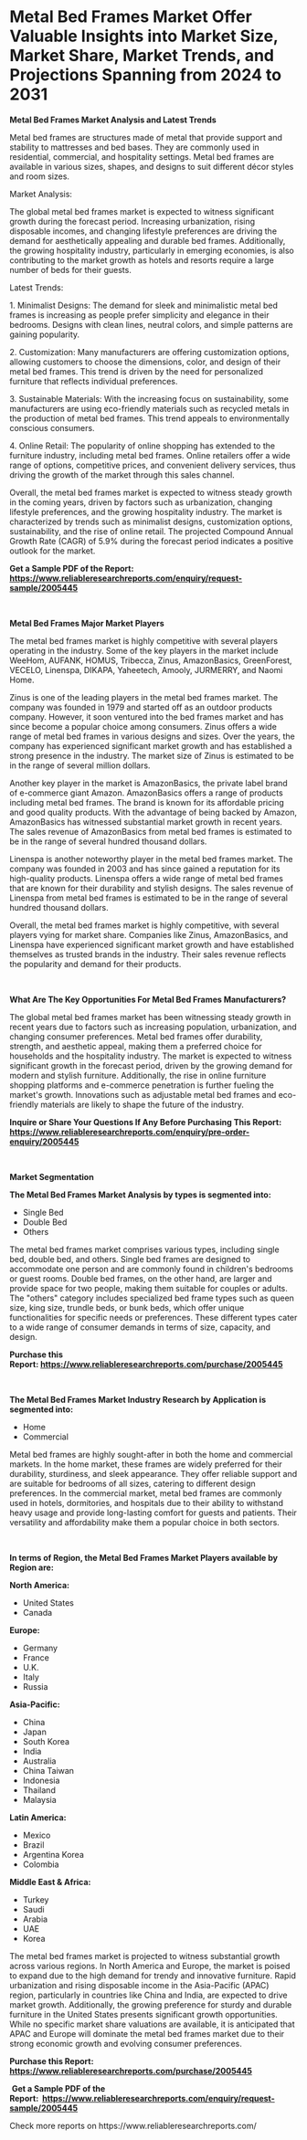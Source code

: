 <p><h1>Metal Bed Frames Market Offer Valuable Insights into Market Size, Market Share, Market Trends, and Projections Spanning from 2024 to 2031</h1></p><p><strong>Metal Bed Frames Market Analysis and Latest Trends</strong></p>
<p><p>Metal bed frames are structures made of metal that provide support and stability to mattresses and bed bases. They are commonly used in residential, commercial, and hospitality settings. Metal bed frames are available in various sizes, shapes, and designs to suit different décor styles and room sizes.</p><p>Market Analysis:</p><p>The global metal bed frames market is expected to witness significant growth during the forecast period. Increasing urbanization, rising disposable incomes, and changing lifestyle preferences are driving the demand for aesthetically appealing and durable bed frames. Additionally, the growing hospitality industry, particularly in emerging economies, is also contributing to the market growth as hotels and resorts require a large number of beds for their guests.</p><p>Latest Trends:</p><p>1. Minimalist Designs: The demand for sleek and minimalistic metal bed frames is increasing as people prefer simplicity and elegance in their bedrooms. Designs with clean lines, neutral colors, and simple patterns are gaining popularity.</p><p>2. Customization: Many manufacturers are offering customization options, allowing customers to choose the dimensions, color, and design of their metal bed frames. This trend is driven by the need for personalized furniture that reflects individual preferences.</p><p>3. Sustainable Materials: With the increasing focus on sustainability, some manufacturers are using eco-friendly materials such as recycled metals in the production of metal bed frames. This trend appeals to environmentally conscious consumers.</p><p>4. Online Retail: The popularity of online shopping has extended to the furniture industry, including metal bed frames. Online retailers offer a wide range of options, competitive prices, and convenient delivery services, thus driving the growth of the market through this sales channel.</p><p>Overall, the metal bed frames market is expected to witness steady growth in the coming years, driven by factors such as urbanization, changing lifestyle preferences, and the growing hospitality industry. The market is characterized by trends such as minimalist designs, customization options, sustainability, and the rise of online retail. The projected Compound Annual Growth Rate (CAGR) of 5.9% during the forecast period indicates a positive outlook for the market.</p></p>
<p><strong>Get a Sample PDF of the Report:&nbsp; <a href="https://www.reliableresearchreports.com/enquiry/request-sample/2005445">https://www.reliableresearchreports.com/enquiry/request-sample/2005445</a></strong></p>
<p>&nbsp;</p>
<p><strong>Metal Bed Frames Major Market Players</strong></p>
<p><p>The metal bed frames market is highly competitive with several players operating in the industry. Some of the key players in the market include WeeHom, AUFANK, HOMUS, Tribecca, Zinus, AmazonBasics, GreenForest, VECELO, Linenspa, DIKAPA, Yaheetech, Amooly, JURMERRY, and Naomi Home.</p><p>Zinus is one of the leading players in the metal bed frames market. The company was founded in 1979 and started off as an outdoor products company. However, it soon ventured into the bed frames market and has since become a popular choice among consumers. Zinus offers a wide range of metal bed frames in various designs and sizes. Over the years, the company has experienced significant market growth and has established a strong presence in the industry. The market size of Zinus is estimated to be in the range of several million dollars.</p><p>Another key player in the market is AmazonBasics, the private label brand of e-commerce giant Amazon. AmazonBasics offers a range of products including metal bed frames. The brand is known for its affordable pricing and good quality products. With the advantage of being backed by Amazon, AmazonBasics has witnessed substantial market growth in recent years. The sales revenue of AmazonBasics from metal bed frames is estimated to be in the range of several hundred thousand dollars.</p><p>Linenspa is another noteworthy player in the metal bed frames market. The company was founded in 2003 and has since gained a reputation for its high-quality products. Linenspa offers a wide range of metal bed frames that are known for their durability and stylish designs. The sales revenue of Linenspa from metal bed frames is estimated to be in the range of several hundred thousand dollars.</p><p>Overall, the metal bed frames market is highly competitive, with several players vying for market share. Companies like Zinus, AmazonBasics, and Linenspa have experienced significant market growth and have established themselves as trusted brands in the industry. Their sales revenue reflects the popularity and demand for their products.</p></p>
<p>&nbsp;</p>
<p><strong>What Are The Key Opportunities For Metal Bed Frames Manufacturers?</strong></p>
<p><p>The global metal bed frames market has been witnessing steady growth in recent years due to factors such as increasing population, urbanization, and changing consumer preferences. Metal bed frames offer durability, strength, and aesthetic appeal, making them a preferred choice for households and the hospitality industry. The market is expected to witness significant growth in the forecast period, driven by the growing demand for modern and stylish furniture. Additionally, the rise in online furniture shopping platforms and e-commerce penetration is further fueling the market's growth. Innovations such as adjustable metal bed frames and eco-friendly materials are likely to shape the future of the industry.</p></p>
<p><strong>Inquire or Share Your Questions If Any Before Purchasing This Report: <a href="https://www.reliableresearchreports.com/enquiry/pre-order-enquiry/2005445">https://www.reliableresearchreports.com/enquiry/pre-order-enquiry/2005445</a></strong></p>
<p>&nbsp;</p>
<p><strong>Market Segmentation</strong></p>
<p><strong>The Metal Bed Frames Market Analysis by types is segmented into:</strong></p>
<p><ul><li>Single Bed</li><li>Double Bed</li><li>Others</li></ul></p>
<p><p>The metal bed frames market comprises various types, including single bed, double bed, and others. Single bed frames are designed to accommodate one person and are commonly found in children's bedrooms or guest rooms. Double bed frames, on the other hand, are larger and provide space for two people, making them suitable for couples or adults. The "others" category includes specialized bed frame types such as queen size, king size, trundle beds, or bunk beds, which offer unique functionalities for specific needs or preferences. These different types cater to a wide range of consumer demands in terms of size, capacity, and design.</p></p>
<p><strong>Purchase this Report:&nbsp;<a href="https://www.reliableresearchreports.com/purchase/2005445">https://www.reliableresearchreports.com/purchase/2005445</a></strong></p>
<p>&nbsp;</p>
<p><strong>The Metal Bed Frames Market Industry Research by Application is segmented into:</strong></p>
<p><ul><li>Home</li><li>Commercial</li></ul></p>
<p><p>Metal bed frames are highly sought-after in both the home and commercial markets. In the home market, these frames are widely preferred for their durability, sturdiness, and sleek appearance. They offer reliable support and are suitable for bedrooms of all sizes, catering to different design preferences. In the commercial market, metal bed frames are commonly used in hotels, dormitories, and hospitals due to their ability to withstand heavy usage and provide long-lasting comfort for guests and patients. Their versatility and affordability make them a popular choice in both sectors.</p></p>
<p>&nbsp;</p>
<p><strong>In terms of Region, the Metal Bed Frames Market Players available by Region are:</strong></p>
<p>
    <p> <strong> North America: </strong>
        <ul>
            <li>United States</li>
            <li>Canada</li>
        </ul>
        </p> 
    <p> <strong> Europe: </strong>
        <ul>
            <li>Germany</li>
            <li>France</li>
            <li>U.K.</li>
            <li>Italy</li>
            <li>Russia</li>
        </ul>
        </p> 
    <p> <strong> Asia-Pacific: </strong>
        <ul>
            <li>China</li>
            <li>Japan</li>
            <li>South Korea</li>
            <li>India</li>
            <li>Australia</li>
            <li>China Taiwan</li>
            <li>Indonesia</li>
            <li>Thailand</li>
            <li>Malaysia</li>
        </ul>
        </p> 
    <p> <strong> Latin America: </strong>
        <ul>
            <li>Mexico</li>
            <li>Brazil</li>
            <li>Argentina Korea</li>
            <li>Colombia</li>
        </ul>
        </p> 
    <p> <strong> Middle East & Africa: </strong>
        <ul>
            <li>Turkey</li>
            <li>Saudi</li>
            <li>Arabia</li>
            <li>UAE</li>
            <li>Korea</li>
        </ul>
    </p>
    </p>
<p><p>The metal bed frames market is projected to witness substantial growth across various regions. In North America and Europe, the market is poised to expand due to the high demand for trendy and innovative furniture. Rapid urbanization and rising disposable income in the Asia-Pacific (APAC) region, particularly in countries like China and India, are expected to drive market growth. Additionally, the growing preference for sturdy and durable furniture in the United States presents significant growth opportunities. While no specific market share valuations are available, it is anticipated that APAC and Europe will dominate the metal bed frames market due to their strong economic growth and evolving consumer preferences.</p></p>
<p><strong>Purchase this Report: <a href="https://www.reliableresearchreports.com/purchase/2005445">https://www.reliableresearchreports.com/purchase/2005445</a></strong></p>
<p>&nbsp;<strong>Get a Sample PDF of the Report:&nbsp;&nbsp;<a href="https://www.reliableresearchreports.com/enquiry/request-sample/2005445">https://www.reliableresearchreports.com/enquiry/request-sample/2005445</a></strong></p>
<p><strong></strong></p>
<p>Check more reports on https://www.reliableresearchreports.com/</p>